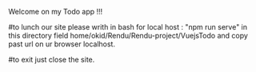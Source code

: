Welcome on my Todo app !!!

#to lunch our site please writh in bash for local host :
"npm run serve" in this directory field home/okid/Rendu/Rendu-project/VuejsTodo and copy past url on ur browser localhost.

#to exit just close the site.